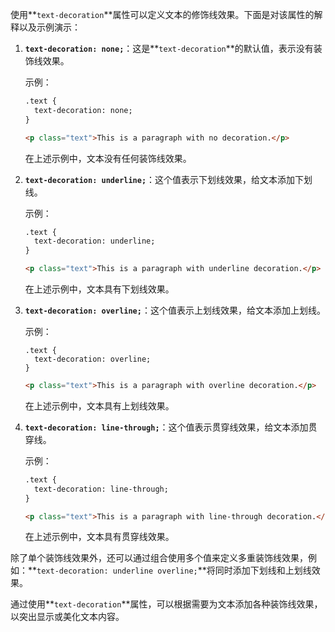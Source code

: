 使用**`text-decoration`**属性可以定义文本的修饰线效果。下面是对该属性的解释以及示例演示：

1. **`text-decoration: none;`**：这是**`text-decoration`**的默认值，表示没有装饰线效果。

    示例：

    ```html
    .text {
      text-decoration: none;
    }
    ```

    ```html
    <p class="text">This is a paragraph with no decoration.</p>
    ```

    在上述示例中，文本没有任何装饰线效果。

2. **`text-decoration: underline;`**：这个值表示下划线效果，给文本添加下划线。

    示例：

    ```html
    .text {
      text-decoration: underline;
    }
    ```

    ```html
    <p class="text">This is a paragraph with underline decoration.</p>
    ```

    在上述示例中，文本具有下划线效果。

3. **`text-decoration: overline;`**：这个值表示上划线效果，给文本添加上划线。

    示例：

    ```
    .text {
      text-decoration: overline;
    }
    ```

    ```html
    <p class="text">This is a paragraph with overline decoration.</p>
    ```

    在上述示例中，文本具有上划线效果。

4. **`text-decoration: line-through;`**：这个值表示贯穿线效果，给文本添加贯穿线。

    示例：

    ```html
    .text {
      text-decoration: line-through;
    }
    ```

    ```html
    <p class="text">This is a paragraph with line-through decoration.</p>
    ```

    在上述示例中，文本具有贯穿线效果。


除了单个装饰线效果外，还可以通过组合使用多个值来定义多重装饰线效果，例如：**`text-decoration: underline overline;`**将同时添加下划线和上划线效果。

通过使用**`text-decoration`**属性，可以根据需要为文本添加各种装饰线效果，以突出显示或美化文本内容。
